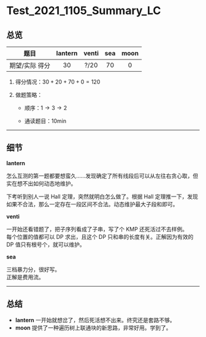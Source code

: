 # Test_2021_1105_Summary_LC

## 总览

|   题目  |  lantern  |  venti  |   sea  | moon |
| :------------: | :---------------------------: | :----------------------------: | :---------------: | :-:|
| 期望/实际 得分 |              $30$               |              $?/20$              |       $70$        | $0$ |

1. 得分情况：$30 + 20 + 70 + 0 = 120$

2. 做题策略：

	* 顺序：$1 \to 3 \to 2$

	* 通读题目：$10\mathrm{min}$

---

## 细节

**lantern**

怎么互测的第一题都要想蛮久……发现确定了所有线段后可以从左往右贪心取，但实在想不出如何动态地维护。

下考听到别人一说 Hall 定理，突然就明白怎么做了。根据 Hall 定理推一下，发现如果不合法，那么一定存在一段区间不合法。动态维护最大子段和即可。

**venti**

一开始还看错题了，把子序列看成了子串，写了个 KMP 还死活过不去样例。  
每个位置的值都可以 DP 求出，且这个 DP 只和串的长度有关。正解因为有效的 DP 值只有根号个，就可以维护。

**sea**

三档暴力分，很好写。  
正解是费用流。

---

## 总结

* **lantern** 一开始就想岔了，然后死活想不出来。终究还是套路不够。
* **moon** 提供了一种遍历树上联通块的新思路，非常好用。学到了。